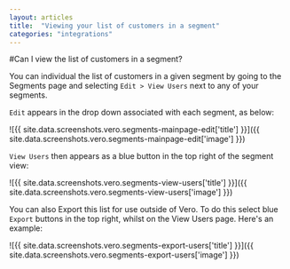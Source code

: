 ```yaml
---
layout: articles
title:  "Viewing your list of customers in a segment"
categories: "integrations"
---
```


#Can I view the list of customers in a segment?

You can individual the list of customers in a given segment by going to the Segments page and selecting `Edit > View Users` next to any of your segments.

`Edit` appears in the drop down associated with each segment, as below:

![{{ site.data.screenshots.vero.segments-mainpage-edit['title'] }}]({{ site.data.screenshots.vero.segments-mainpage-edit['image'] }})

`View Users` then appears as a blue button in the top right of the segment view:

![{{ site.data.screenshots.vero.segments-view-users['title'] }}]({{ site.data.screenshots.vero.segments-view-users['image'] }})

You can also Export this list for use outside of Vero. To do this select blue `Export` buttons in the top right, whilst on the View Users page. Here's an example:

![{{ site.data.screenshots.vero.segments-export-users['title'] }}]({{ site.data.screenshots.vero.segments-export-users['image'] }})